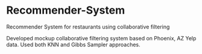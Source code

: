 # Recommender-System
Recommender System for restaurants using collaborative filtering

Developed mockup collaborative filtering system based on Phoenix, AZ Yelp data. Used both KNN and Gibbs Sampler approaches.
